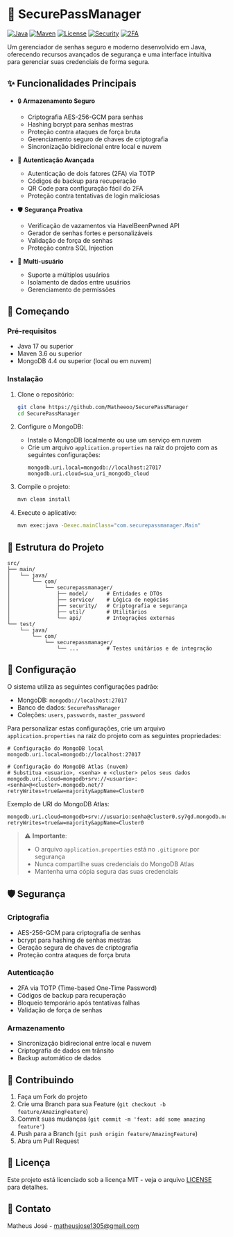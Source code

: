 # 🔐 SecurePassManager

[![Java](https://img.shields.io/badge/Java-17-orange.svg)](https://www.oracle.com/java/technologies/javase/jdk17-archive-downloads.html)
[![Maven](https://img.shields.io/badge/Maven-3.6+-blue.svg)](https://maven.apache.org/)
[![License](https://img.shields.io/badge/License-MIT-green.svg)](LICENSE)
[![Security](https://img.shields.io/badge/Security-AES%2Fbcrypt-yellow.svg)](https://www.bouncycastle.org/)
[![2FA](https://img.shields.io/badge/2FA-TOTP%20%7C%20QR%20Code-blueviolet.svg)](https://github.com/google/google-authenticator)

Um gerenciador de senhas seguro e moderno desenvolvido em Java, oferecendo recursos avançados de segurança e uma interface intuitiva para gerenciar suas credenciais de forma segura.

## ✨ Funcionalidades Principais

- 🔒 **Armazenamento Seguro**
  - Criptografia AES-256-GCM para senhas
  - Hashing bcrypt para senhas mestras
  - Proteção contra ataques de força bruta
  - Gerenciamento seguro de chaves de criptografia
  - Sincronização bidirecional entre local e nuvem

- 🔐 **Autenticação Avançada**
  - Autenticação de dois fatores (2FA) via TOTP
  - Códigos de backup para recuperação
  - QR Code para configuração fácil do 2FA
  - Proteção contra tentativas de login maliciosas

- 🛡️ **Segurança Proativa**
  - Verificação de vazamentos via HaveIBeenPwned API
  - Gerador de senhas fortes e personalizáveis
  - Validação de força de senhas
  - Proteção contra SQL Injection

- 👥 **Multi-usuário**
  - Suporte a múltiplos usuários
  - Isolamento de dados entre usuários
  - Gerenciamento de permissões

## 🚀 Começando

### Pré-requisitos

- Java 17 ou superior
- Maven 3.6 ou superior
- MongoDB 4.4 ou superior (local ou em nuvem)

### Instalação

1. Clone o repositório:
   ```bash
   git clone https://github.com/Matheeoo/SecurePassManager
   cd SecurePassManager
   ```

2. Configure o MongoDB:
   - Instale o MongoDB localmente ou use um serviço em nuvem
   - Crie um arquivo `application.properties` na raiz do projeto com as seguintes configurações:
     ```properties
     mongodb.uri.local=mongodb://localhost:27017
     mongodb.uri.cloud=sua_uri_mongodb_cloud
     ```

3. Compile o projeto:
   ```bash
   mvn clean install
   ```

4. Execute o aplicativo:
   ```bash
   mvn exec:java -Dexec.mainClass="com.securepassmanager.Main"
   ```

## 📁 Estrutura do Projeto

```
src/
├── main/
│   └── java/
│       └── com/
│           └── securepassmanager/
│               ├── model/      # Entidades e DTOs
│               ├── service/    # Lógica de negócios
│               ├── security/   # Criptografia e segurança
│               ├── util/       # Utilitários
│               └── api/        # Integrações externas
└── test/
    └── java/
        └── com/
            └── securepassmanager/
                └── ...         # Testes unitários e de integração
```

## 🔧 Configuração

O sistema utiliza as seguintes configurações padrão:

- MongoDB: `mongodb://localhost:27017`
- Banco de dados: `SecurePassManager`
- Coleções: `users`, `passwords`, `master_password`

Para personalizar estas configurações, crie um arquivo `application.properties` na raiz do projeto com as seguintes propriedades:

```properties
# Configuração do MongoDB local
mongodb.uri.local=mongodb://localhost:27017

# Configuração do MongoDB Atlas (nuvem)
# Substitua <usuario>, <senha> e <cluster> pelos seus dados
mongodb.uri.cloud=mongodb+srv://<usuario>:<senha>@<cluster>.mongodb.net/?retryWrites=true&w=majority&appName=Cluster0
```

Exemplo de URI do MongoDB Atlas:
```properties
mongodb.uri.cloud=mongodb+srv://usuario:senha@cluster0.sy7gd.mongodb.net/?retryWrites=true&w=majority&appName=Cluster0
```

> ⚠️ **Importante**: 
> - O arquivo `application.properties` está no `.gitignore` por segurança
> - Nunca compartilhe suas credenciais do MongoDB Atlas
> - Mantenha uma cópia segura das suas credenciais

## 🛡️ Segurança

### Criptografia
- AES-256-GCM para criptografia de senhas
- bcrypt para hashing de senhas mestras
- Geração segura de chaves de criptografia
- Proteção contra ataques de força bruta

### Autenticação
- 2FA via TOTP (Time-based One-Time Password)
- Códigos de backup para recuperação
- Bloqueio temporário após tentativas falhas
- Validação de força de senhas

### Armazenamento
- Sincronização bidirecional entre local e nuvem
- Criptografia de dados em trânsito
- Backup automático de dados

## 🤝 Contribuindo

1. Faça um Fork do projeto
2. Crie uma Branch para sua Feature (`git checkout -b feature/AmazingFeature`)
3. Commit suas mudanças (`git commit -m 'feat: add some amazing feature'`)
4. Push para a Branch (`git push origin feature/AmazingFeature`)
5. Abra um Pull Request

## 📝 Licença

Este projeto está licenciado sob a licença MIT - veja o arquivo [LICENSE](LICENSE) para detalhes.

## 📧 Contato

Matheus José - matheusjose1305@gmail.com

